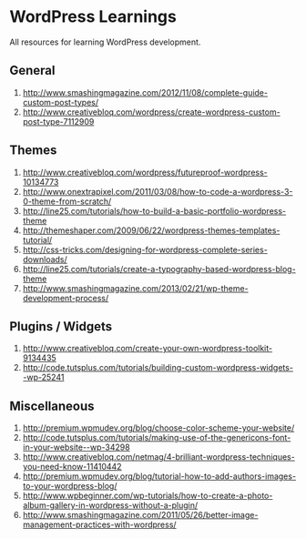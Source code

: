WordPress Learnings
===================
All resources for learning WordPress development.

## General
1. http://www.smashingmagazine.com/2012/11/08/complete-guide-custom-post-types/
1. http://www.creativebloq.com/wordpress/create-wordpress-custom-post-type-7112909

## Themes
1. http://www.creativebloq.com/wordpress/futureproof-wordpress-10134773
1. http://www.onextrapixel.com/2011/03/08/how-to-code-a-wordpress-3-0-theme-from-scratch/
1. http://line25.com/tutorials/how-to-build-a-basic-portfolio-wordpress-theme
1. http://themeshaper.com/2009/06/22/wordpress-themes-templates-tutorial/
1. http://css-tricks.com/designing-for-wordpress-complete-series-downloads/
1. http://line25.com/tutorials/create-a-typography-based-wordpress-blog-theme
1. http://www.smashingmagazine.com/2013/02/21/wp-theme-development-process/

## Plugins / Widgets
1. http://www.creativebloq.com/create-your-own-wordpress-toolkit-9134435
1. http://code.tutsplus.com/tutorials/building-custom-wordpress-widgets--wp-25241

## Miscellaneous
1. http://premium.wpmudev.org/blog/choose-color-scheme-your-website/
1. http://code.tutsplus.com/tutorials/making-use-of-the-genericons-font-in-your-website--wp-34298
1. http://www.creativebloq.com/netmag/4-brilliant-wordpress-techniques-you-need-know-11410442
1. http://premium.wpmudev.org/blog/tutorial-how-to-add-authors-images-to-your-wordpress-blog/
1. http://www.wpbeginner.com/wp-tutorials/how-to-create-a-photo-album-gallery-in-wordpress-without-a-plugin/
1. http://www.smashingmagazine.com/2011/05/26/better-image-management-practices-with-wordpress/



